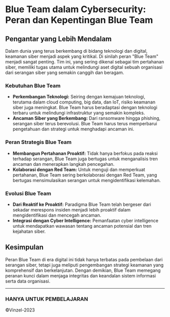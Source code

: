 
# Blue Team dalam Cybersecurity: Peran dan Kepentingan Blue Team

## Pengantar yang Lebih Mendalam
Dalam dunia yang terus berkembang di bidang teknologi dan digital, keamanan siber menjadi aspek yang kritikal. Di sinilah peran "Blue Team" menjadi sangat penting. Tim ini, yang sering dikenal sebagai tim pertahanan siber, memiliki tugas utama untuk melindungi aset digital sebuah organisasi dari serangan siber yang semakin canggih dan beragam.

### Kebutuhan Blue Team
- **Perkembangan Teknologi:** Seiring dengan kemajuan teknologi, terutama dalam cloud computing, big data, dan IoT, risiko keamanan siber juga meningkat. Blue Team harus beradaptasi dengan teknologi terbaru untuk melindungi infrastruktur yang semakin kompleks.
- **Ancaman Siber yang Berkembang:** Dari ransomware hingga phishing, serangan siber terus berevolusi. Blue Team harus terus memperbarui pengetahuan dan strategi untuk menghadapi ancaman ini.

### Peran Strategis Blue Team
- **Membangun Pertahanan Proaktif:** Tidak hanya berfokus pada reaksi terhadap serangan, Blue Team juga bertugas untuk menganalisis tren ancaman dan menerapkan langkah pencegahan.
- **Kolaborasi dengan Red Team:** Untuk menguji dan memperkuat pertahanan, Blue Team sering berkolaborasi dengan Red Team, yang bertugas mensimulasikan serangan untuk mengidentifikasi kelemahan.

### Evolusi Blue Team
- **Dari Reaktif ke Proaktif:** Paradigma Blue Team telah bergeser dari sekadar merespons insiden menjadi lebih proaktif dalam mengidentifikasi dan mencegah ancaman.
- **Integrasi dengan Cyber Intelligence:** Pemanfaatan cyber intelligence untuk mendapatkan wawasan tentang ancaman potensial dan tren kejahatan siber.

## Kesimpulan
Peran Blue Team di era digital ini tidak hanya terbatas pada pembelaan dari serangan siber, tetapi juga meliputi pengembangan strategi keamanan yang komprehensif dan berkelanjutan. Dengan demikian, Blue Team memegang peranan kunci dalam menjaga integritas dan keandalan sistem informasi serta data organisasi.


---------------
### HANYA UNTUK PEMBELAJARAN
 ©Vinzel-2023

